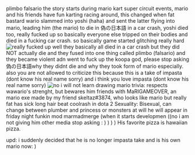 plimbo falsario 
the story starts during mario kart super circuit events, mario and his friends have fun karting racing around, this changed when fat bastard wario slammed into yoshi (haha) and sent the latter flying into mario, leading him (the mario) to die in 偽の日本語 in a car crash, yoshi died too, really fucked up so basically everyone else tripped on their bodies and died in a fucking car crash. so basically game started glitching really hard
![really fucked up](https://files.catbox.moe/v9xvod.png)
well they basically all died in a car crash but they did NOT actually die and they fused into one thing called plimbo (falsario) and they became violent adn went to fuck up the koopa god, please stop asking 偽の日本語why they didnt die and why they took form of mario especially. also you are not allowed to criticize this because this is a take of impasta (dont know his real name sorry) and i think you love impasta (dont know his real name sorry)
![no i will not learn drawing mario](https://files.catbox.moe/wsm7x5.jpg)
trivia:
respects wawario's strenght, but bewares him
friends with MaRIGAMEOVER, an mario exe made by my friend skeltaz#3874, who looks like mario but really fat
has sick long hair
beat coolrash in dota 2
Sexuality: Bisexual, can change between plumber and princess or monsters at will
he will appear in friday night funkin mod marmadmerge (when it starts developmen ((no i am not giving him other media stop asking : ) ) ) )
His favorite pizza is hawaiian pizza.


upd: i suddenly decided that he is no longer impasta take and is his own mario now: )